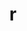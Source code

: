 ---
title: "r"
layout: cache
categories: [package, develop]
meta: {"compilers": ["gcc@=11.4.0", "gcc@=7.5.0", "gcc@=9.4.0", "oneapi@=2024.2.1"], "num_specs": 23, "num_specs_by_stack": {"build_systems": 5, "e4s": 6, "e4s-oneapi": 5, "e4s-power": 1, "hep": 6, "root": 23}, "oss": ["ubuntu18.04", "ubuntu20.04", "ubuntu22.04"], "platforms": ["linux"], "stacks": ["build_systems", "e4s", "e4s-oneapi", "e4s-power", "hep", "root"], "targets": ["ppc64le", "x86_64_v3"], "versions": ["4.4.2"]}
spec_details: [{"compiler": "gcc@=7.5.0", "hash": "3yujxyaj7l2lg2i5jdmifvyiuvdoh37j", "os": "ubuntu18.04", "platform": "linux", "size": "-", "stacks": ["build_systems", "root"], "tarball": "https://binaries.spack.io/develop/build_cache/linux-ubuntu18.04-x86_64_v3/gcc-7.5.0/r-4.4.2/linux-ubuntu18.04-x86_64_v3-gcc-7.5.0-r-4.4.2-3yujxyaj7l2lg2i5jdmifvyiuvdoh37j.spack", "target": "x86_64_v3", "variants": ["~X", "build_system=autotools", "~memory_profiling", "patches=abc572d", "~rmath"], "versions": ["4.4.2"]}, {"compiler": "gcc@=7.5.0", "hash": "5p6cinfd6coaczx2jme4f4ztpyixdoqu", "os": "ubuntu18.04", "platform": "linux", "size": "-", "stacks": ["build_systems", "root"], "tarball": "https://binaries.spack.io/develop/build_cache/linux-ubuntu18.04-x86_64_v3/gcc-7.5.0/r-4.4.2/linux-ubuntu18.04-x86_64_v3-gcc-7.5.0-r-4.4.2-5p6cinfd6coaczx2jme4f4ztpyixdoqu.spack", "target": "x86_64_v3", "variants": ["~X", "build_system=autotools", "~memory_profiling", "patches=abc572d", "~rmath"], "versions": ["4.4.2"]}, {"compiler": "gcc@=7.5.0", "hash": "hqaullqjnhaokc2hpunx7bej7lagwqrg", "os": "ubuntu18.04", "platform": "linux", "size": "-", "stacks": ["build_systems", "root"], "tarball": "https://binaries.spack.io/develop/build_cache/linux-ubuntu18.04-x86_64_v3/gcc-7.5.0/r-4.4.2/linux-ubuntu18.04-x86_64_v3-gcc-7.5.0-r-4.4.2-hqaullqjnhaokc2hpunx7bej7lagwqrg.spack", "target": "x86_64_v3", "variants": ["~X", "build_system=autotools", "~memory_profiling", "patches=abc572d", "~rmath"], "versions": ["4.4.2"]}, {"compiler": "gcc@=7.5.0", "hash": "jvodl5r2nkczdrxevpfq3e2yzn5tm2dy", "os": "ubuntu18.04", "platform": "linux", "size": "-", "stacks": ["build_systems", "root"], "tarball": "https://binaries.spack.io/develop/build_cache/linux-ubuntu18.04-x86_64_v3/gcc-7.5.0/r-4.4.2/linux-ubuntu18.04-x86_64_v3-gcc-7.5.0-r-4.4.2-jvodl5r2nkczdrxevpfq3e2yzn5tm2dy.spack", "target": "x86_64_v3", "variants": ["~X", "build_system=autotools", "~memory_profiling", "patches=abc572d", "~rmath"], "versions": ["4.4.2"]}, {"compiler": "gcc@=7.5.0", "hash": "waukax65yonxhyro5w62t36pclzmno2o", "os": "ubuntu18.04", "platform": "linux", "size": "-", "stacks": ["build_systems", "root"], "tarball": "https://binaries.spack.io/develop/build_cache/linux-ubuntu18.04-x86_64_v3/gcc-7.5.0/r-4.4.2/linux-ubuntu18.04-x86_64_v3-gcc-7.5.0-r-4.4.2-waukax65yonxhyro5w62t36pclzmno2o.spack", "target": "x86_64_v3", "variants": ["~X", "build_system=autotools", "~memory_profiling", "patches=abc572d", "~rmath"], "versions": ["4.4.2"]}, {"compiler": "gcc@=9.4.0", "hash": "rtidzlkcggj4w5tvk6abtfhxzo43btve", "os": "ubuntu20.04", "platform": "linux", "size": "-", "stacks": ["e4s-power", "root"], "tarball": "https://binaries.spack.io/develop/build_cache/linux-ubuntu20.04-ppc64le/gcc-9.4.0/r-4.4.2/linux-ubuntu20.04-ppc64le-gcc-9.4.0-r-4.4.2-rtidzlkcggj4w5tvk6abtfhxzo43btve.spack", "target": "ppc64le", "variants": ["~X", "build_system=autotools", "~memory_profiling", "patches=abc572d", "~rmath"], "versions": ["4.4.2"]}, {"compiler": "gcc@=11.4.0", "hash": "sbqpnsprpdjkgfvtutwvjff6a32uo7jm", "os": "ubuntu22.04", "platform": "linux", "size": "-", "stacks": ["hep", "root"], "tarball": "https://binaries.spack.io/develop/build_cache/linux-ubuntu22.04-x86_64_v3/gcc-11.4.0/r-4.4.2/linux-ubuntu22.04-x86_64_v3-gcc-11.4.0-r-4.4.2-sbqpnsprpdjkgfvtutwvjff6a32uo7jm.spack", "target": "x86_64_v3", "variants": ["~X", "build_system=autotools", "~memory_profiling", "patches=abc572d", "~rmath"], "versions": ["4.4.2"]}, {"compiler": "gcc@=11.4.0", "hash": "7qolri6pcq4ocpik3w4ukin3fbbe4rrk", "os": "ubuntu22.04", "platform": "linux", "size": "-", "stacks": ["hep", "root"], "tarball": "https://binaries.spack.io/develop/build_cache/linux-ubuntu22.04-x86_64_v3/gcc-11.4.0/r-4.4.2/linux-ubuntu22.04-x86_64_v3-gcc-11.4.0-r-4.4.2-7qolri6pcq4ocpik3w4ukin3fbbe4rrk.spack", "target": "x86_64_v3", "variants": ["~X", "build_system=autotools", "~memory_profiling", "patches=abc572d", "~rmath"], "versions": ["4.4.2"]}, {"compiler": "gcc@=11.4.0", "hash": "cqwspp55fv272z2h4jf7eee6qgcmswef", "os": "ubuntu22.04", "platform": "linux", "size": "-", "stacks": ["hep", "root"], "tarball": "https://binaries.spack.io/develop/build_cache/linux-ubuntu22.04-x86_64_v3/gcc-11.4.0/r-4.4.2/linux-ubuntu22.04-x86_64_v3-gcc-11.4.0-r-4.4.2-cqwspp55fv272z2h4jf7eee6qgcmswef.spack", "target": "x86_64_v3", "variants": ["~X", "build_system=autotools", "~memory_profiling", "patches=abc572d", "~rmath"], "versions": ["4.4.2"]}, {"compiler": "gcc@=11.4.0", "hash": "57xtmfnqyrex2q5karhy5sv57f3egodz", "os": "ubuntu22.04", "platform": "linux", "size": "-", "stacks": ["hep", "root"], "tarball": "https://binaries.spack.io/develop/build_cache/linux-ubuntu22.04-x86_64_v3/gcc-11.4.0/r-4.4.2/linux-ubuntu22.04-x86_64_v3-gcc-11.4.0-r-4.4.2-57xtmfnqyrex2q5karhy5sv57f3egodz.spack", "target": "x86_64_v3", "variants": ["~X", "build_system=autotools", "~memory_profiling", "patches=abc572d", "~rmath"], "versions": ["4.4.2"]}, {"compiler": "gcc@=11.4.0", "hash": "dtrtdwffkrmaostmhvriyznradsa3zoz", "os": "ubuntu22.04", "platform": "linux", "size": "-", "stacks": ["hep", "root"], "tarball": "https://binaries.spack.io/develop/build_cache/linux-ubuntu22.04-x86_64_v3/gcc-11.4.0/r-4.4.2/linux-ubuntu22.04-x86_64_v3-gcc-11.4.0-r-4.4.2-dtrtdwffkrmaostmhvriyznradsa3zoz.spack", "target": "x86_64_v3", "variants": ["~X", "build_system=autotools", "~memory_profiling", "patches=abc572d", "~rmath"], "versions": ["4.4.2"]}, {"compiler": "gcc@=11.4.0", "hash": "q6nub5w3dwqz5q2zavnbf5i6uglstoaf", "os": "ubuntu22.04", "platform": "linux", "size": "-", "stacks": ["hep", "root"], "tarball": "https://binaries.spack.io/develop/build_cache/linux-ubuntu22.04-x86_64_v3/gcc-11.4.0/r-4.4.2/linux-ubuntu22.04-x86_64_v3-gcc-11.4.0-r-4.4.2-q6nub5w3dwqz5q2zavnbf5i6uglstoaf.spack", "target": "x86_64_v3", "variants": ["~X", "build_system=autotools", "~memory_profiling", "patches=abc572d", "~rmath"], "versions": ["4.4.2"]}, {"compiler": "gcc@=11.4.0", "hash": "wiidwwoodageotq4fa7ib3o6t7iocie2", "os": "ubuntu22.04", "platform": "linux", "size": "-", "stacks": ["e4s", "root"], "tarball": "https://binaries.spack.io/develop/build_cache/linux-ubuntu22.04-x86_64_v3/gcc-11.4.0/r-4.4.2/linux-ubuntu22.04-x86_64_v3-gcc-11.4.0-r-4.4.2-wiidwwoodageotq4fa7ib3o6t7iocie2.spack", "target": "x86_64_v3", "variants": ["~X", "build_system=autotools", "~memory_profiling", "patches=abc572d", "~rmath"], "versions": ["4.4.2"]}, {"compiler": "gcc@=11.4.0", "hash": "nx5vlb6wxsz5gzarpa5cxpl2q3ejmqm2", "os": "ubuntu22.04", "platform": "linux", "size": "-", "stacks": ["e4s", "root"], "tarball": "https://binaries.spack.io/develop/build_cache/linux-ubuntu22.04-x86_64_v3/gcc-11.4.0/r-4.4.2/linux-ubuntu22.04-x86_64_v3-gcc-11.4.0-r-4.4.2-nx5vlb6wxsz5gzarpa5cxpl2q3ejmqm2.spack", "target": "x86_64_v3", "variants": ["~X", "build_system=autotools", "~memory_profiling", "patches=abc572d", "~rmath"], "versions": ["4.4.2"]}, {"compiler": "gcc@=11.4.0", "hash": "gnpsr2bntfneoopyx2us3onmlronqvmt", "os": "ubuntu22.04", "platform": "linux", "size": "-", "stacks": ["e4s", "root"], "tarball": "https://binaries.spack.io/develop/build_cache/linux-ubuntu22.04-x86_64_v3/gcc-11.4.0/r-4.4.2/linux-ubuntu22.04-x86_64_v3-gcc-11.4.0-r-4.4.2-gnpsr2bntfneoopyx2us3onmlronqvmt.spack", "target": "x86_64_v3", "variants": ["~X", "build_system=autotools", "~memory_profiling", "patches=abc572d", "~rmath"], "versions": ["4.4.2"]}, {"compiler": "gcc@=11.4.0", "hash": "rv4g5zs32conm325s7z4adzefuukw7mb", "os": "ubuntu22.04", "platform": "linux", "size": "-", "stacks": ["e4s", "root"], "tarball": "https://binaries.spack.io/develop/build_cache/linux-ubuntu22.04-x86_64_v3/gcc-11.4.0/r-4.4.2/linux-ubuntu22.04-x86_64_v3-gcc-11.4.0-r-4.4.2-rv4g5zs32conm325s7z4adzefuukw7mb.spack", "target": "x86_64_v3", "variants": ["~X", "build_system=autotools", "~memory_profiling", "patches=abc572d", "~rmath"], "versions": ["4.4.2"]}, {"compiler": "gcc@=11.4.0", "hash": "j6qiylybkqfok7hjjqip45tuuzmklkwg", "os": "ubuntu22.04", "platform": "linux", "size": "-", "stacks": ["e4s", "root"], "tarball": "https://binaries.spack.io/develop/build_cache/linux-ubuntu22.04-x86_64_v3/gcc-11.4.0/r-4.4.2/linux-ubuntu22.04-x86_64_v3-gcc-11.4.0-r-4.4.2-j6qiylybkqfok7hjjqip45tuuzmklkwg.spack", "target": "x86_64_v3", "variants": ["~X", "build_system=autotools", "~memory_profiling", "patches=abc572d", "~rmath"], "versions": ["4.4.2"]}, {"compiler": "gcc@=11.4.0", "hash": "d5uhweezlbf7hy5plvzx57myobgb3z54", "os": "ubuntu22.04", "platform": "linux", "size": "-", "stacks": ["e4s", "root"], "tarball": "https://binaries.spack.io/develop/build_cache/linux-ubuntu22.04-x86_64_v3/gcc-11.4.0/r-4.4.2/linux-ubuntu22.04-x86_64_v3-gcc-11.4.0-r-4.4.2-d5uhweezlbf7hy5plvzx57myobgb3z54.spack", "target": "x86_64_v3", "variants": ["~X", "build_system=autotools", "~memory_profiling", "patches=abc572d", "~rmath"], "versions": ["4.4.2"]}, {"compiler": "oneapi@=2024.2.1", "hash": "lo4jsv5poknmxogybq7mkk7xdrajtbnx", "os": "ubuntu22.04", "platform": "linux", "size": "-", "stacks": ["e4s-oneapi", "root"], "tarball": "https://binaries.spack.io/develop/build_cache/linux-ubuntu22.04-x86_64_v3/oneapi-2024.2.1/r-4.4.2/linux-ubuntu22.04-x86_64_v3-oneapi-2024.2.1-r-4.4.2-lo4jsv5poknmxogybq7mkk7xdrajtbnx.spack", "target": "x86_64_v3", "variants": ["~X", "build_system=autotools", "~memory_profiling", "patches=abc572d", "~rmath"], "versions": ["4.4.2"]}, {"compiler": "oneapi@=2024.2.1", "hash": "d44htad2py75k3ax4jvadtewt7snuvbd", "os": "ubuntu22.04", "platform": "linux", "size": "-", "stacks": ["e4s-oneapi", "root"], "tarball": "https://binaries.spack.io/develop/build_cache/linux-ubuntu22.04-x86_64_v3/oneapi-2024.2.1/r-4.4.2/linux-ubuntu22.04-x86_64_v3-oneapi-2024.2.1-r-4.4.2-d44htad2py75k3ax4jvadtewt7snuvbd.spack", "target": "x86_64_v3", "variants": ["~X", "build_system=autotools", "~memory_profiling", "patches=abc572d", "~rmath"], "versions": ["4.4.2"]}, {"compiler": "oneapi@=2024.2.1", "hash": "l6pn3l6h6vydmveg7z2dcse3x6auwnmi", "os": "ubuntu22.04", "platform": "linux", "size": "-", "stacks": ["e4s-oneapi", "root"], "tarball": "https://binaries.spack.io/develop/build_cache/linux-ubuntu22.04-x86_64_v3/oneapi-2024.2.1/r-4.4.2/linux-ubuntu22.04-x86_64_v3-oneapi-2024.2.1-r-4.4.2-l6pn3l6h6vydmveg7z2dcse3x6auwnmi.spack", "target": "x86_64_v3", "variants": ["~X", "build_system=autotools", "~memory_profiling", "patches=abc572d", "~rmath"], "versions": ["4.4.2"]}, {"compiler": "oneapi@=2024.2.1", "hash": "bl6nfmwselogr4axyu4yqu7yk4fddvtx", "os": "ubuntu22.04", "platform": "linux", "size": "-", "stacks": ["e4s-oneapi", "root"], "tarball": "https://binaries.spack.io/develop/build_cache/linux-ubuntu22.04-x86_64_v3/oneapi-2024.2.1/r-4.4.2/linux-ubuntu22.04-x86_64_v3-oneapi-2024.2.1-r-4.4.2-bl6nfmwselogr4axyu4yqu7yk4fddvtx.spack", "target": "x86_64_v3", "variants": ["~X", "build_system=autotools", "~memory_profiling", "patches=abc572d", "~rmath"], "versions": ["4.4.2"]}, {"compiler": "oneapi@=2024.2.1", "hash": "dal5d6ky6uuofefs5pwmcyqiqe5htqlp", "os": "ubuntu22.04", "platform": "linux", "size": "-", "stacks": ["e4s-oneapi", "root"], "tarball": "https://binaries.spack.io/develop/build_cache/linux-ubuntu22.04-x86_64_v3/oneapi-2024.2.1/r-4.4.2/linux-ubuntu22.04-x86_64_v3-oneapi-2024.2.1-r-4.4.2-dal5d6ky6uuofefs5pwmcyqiqe5htqlp.spack", "target": "x86_64_v3", "variants": ["~X", "build_system=autotools", "~memory_profiling", "patches=abc572d", "~rmath"], "versions": ["4.4.2"]}]
---